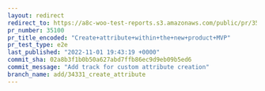 ```yaml
---
layout: redirect
redirect_to: https://a8c-woo-test-reports.s3.amazonaws.com/public/pr/35100/e2e/index.html
pr_number: 35100
pr_title_encoded: "Create+attribute+within+the+new+product+MVP"
pr_test_type: e2e
last_published: "2022-11-01 19:43:19 +0000"
commit_sha: 02a8b3f1b0b50a627abd7ffb86ec9d9eb09b5ed6
commit_message: "Add track for custom attribute creation"
branch_name: add/34331_create_attribute
---
```

